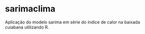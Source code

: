 # sarimaclima
Aplicação do modelo sarima em série do índice de calor na baixada cuiabana utilizando R.
